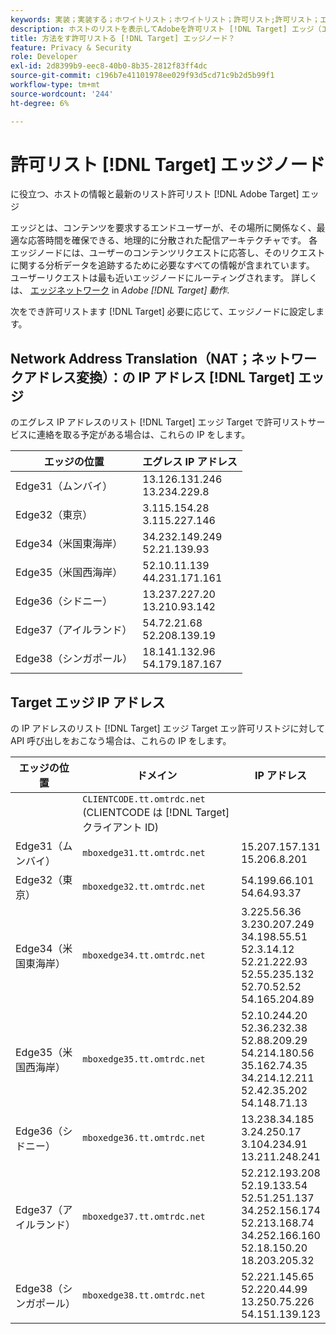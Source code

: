 ```yaml
---
keywords: 実装；実装する；ホワイトリスト；ホワイトリスト；許可リスト;許可リスト；エッジ；エッジ
description: ホストのリストを表示してAdobeを許可リスト [!DNL Target] エッジ（エンドユーザーの応答時間を最適化する、地理的に分散された配信ノード）
title: 方法をす許可リストる [!DNL Target] エッジノード？
feature: Privacy & Security
role: Developer
exl-id: 2d8399b9-eec8-40b0-8b35-2812f83ff4dc
source-git-commit: c196b7e41101978ee029f93d5cd71c9b2d5b99f1
workflow-type: tm+mt
source-wordcount: '244'
ht-degree: 6%

---
```


# 許可リスト [!DNL Target] エッジノード

に役立つ、ホストの情報と最新のリスト許可リスト [!DNL Adobe Target] エッジ

エッジとは、コンテンツを要求するエンドユーザーが、その場所に関係なく、最適な応答時間を確保できる、地理的に分散された配信アーキテクチャです。 各エッジノードには、ユーザーのコンテンツリクエストに応答し、そのリクエストに関する分析データを追跡するために必要なすべての情報が含まれています。 ユーザーリクエストは最も近いエッジノードにルーティングされます。 詳しくは、 [エッジネットワーク](/help/main/c-intro/how-target-works.md#concept_0AE2ED8E9DE64288A8B30FCBF1040934) in *Adobe [!DNL Target] 動作*.

次をでき許可リストます [!DNL Target] 必要に応じて、エッジノードに設定します。

## Network Address Translation（NAT；ネットワークアドレス変換）：の IP アドレス [!DNL Target] エッジ

のエグレス IP アドレスのリスト [!DNL Target] エッジ Target で許可リストサービスに連絡を取る予定がある場合は、これらの IP をします。

| エッジの位置 | エグレス IP アドレス |
| --- | --- |
| Edge31（ムンバイ） | 13.126.131.246<br>13.234.229.8 |
| Edge32（東京） | 3.115.154.28<br>3.115.227.146 |
| Edge34（米国東海岸） | 34.232.149.249<br>52.21.139.93 |
| Edge35（米国西海岸） | 52.10.11.139<br>44.231.171.161 |
| Edge36（シドニー） | 13.237.227.20<br>13.210.93.142 |
| Edge37（アイルランド） | 54.72.21.68<br>52.208.139.19 |
| Edge38（シンガポール） | 18.141.132.96<br>54.179.187.167 |

## Target エッジ IP アドレス

の IP アドレスのリスト [!DNL Target] エッジ Target エッ許可リストジに対して API 呼び出しをおこなう場合は、これらの IP をします。

| エッジの位置 | ドメイン | IP アドレス |
| --- | --- | --- |
|  | `CLIENTCODE.tt.omtrdc.net`<br>(CLIENTCODE は [!DNL Target] クライアント ID) |  |
| Edge31（ムンバイ） | `mboxedge31.tt.omtrdc.net` | 15.207.157.131<br>15.206.8.201 |
| Edge32（東京） | `mboxedge32.tt.omtrdc.net` | 54.199.66.101<br>54.64.93.37 |
| Edge34（米国東海岸） | `mboxedge34.tt.omtrdc.net` | 3.225.56.36<br>3.230.207.249<br>34.198.55.51<br>52.3.14.12<br>52.21.222.93<br>52.55.235.132<br>52.70.52.52<br>54.165.204.89 |
| Edge35（米国西海岸） | `mboxedge35.tt.omtrdc.net` | 52.10.244.20<br>52.36.232.38<br>52.88.209.29<br>54.214.180.56<br>35.162.74.35<br>34.214.12.211<br>52.42.35.202<br>54.148.71.13 |
| Edge36（シドニー） | `mboxedge36.tt.omtrdc.net` | 13.238.34.185<br>3.24.250.17<br>3.104.234.91<br>13.211.248.241 |
| Edge37（アイルランド） | `mboxedge37.tt.omtrdc.net` | 52.212.193.208<br>52.19.133.54<br>52.51.251.137<br>34.252.156.174<br>52.213.168.74<br>34.252.166.160<br>52.18.150.20<br>18.203.205.32 |
| Edge38（シンガポール） | `mboxedge38.tt.omtrdc.net` | 52.221.145.65<br>52.220.44.99<br>13.250.75.226<br>54.151.139.123 |
